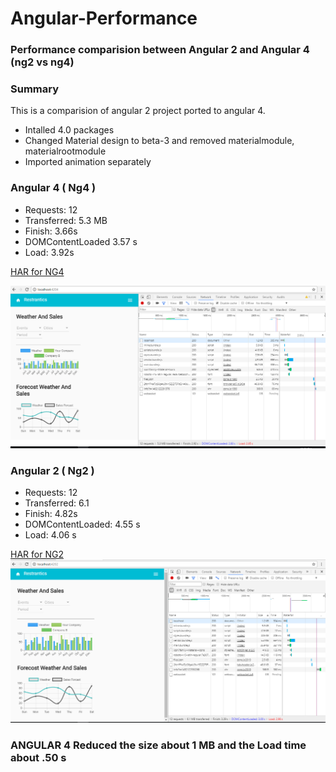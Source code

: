 # Angular-Performance
 


### Performance comparision between Angular 2 and Angular 4 (ng2 vs ng4)

### Summary
This is a comparision of angular 2 project ported to angular 4.
- Intalled 4.0 packages
- Changed Material design to beta-3 and removed materialmodule, materialrootmodule
- Imported animation separately

### Angular 4 ( Ng4 )
- Requests: 12 
- Transferred: 5.3 MB  
- Finish: 3.66s
- DOMContentLoaded 3.57 s
- Load: 3.92s

[HAR for NG4](/angular4-har)

![Alt text](/ng4_performance.PNG)

### Angular 2 ( Ng2 )
- Requests: 12
- Transferred: 6.1 
- Finish: 4.82s
- DOMContentLoaded: 4.55 s
- Load: 4.06 s

[HAR for NG2](/angular2-har)
![Alt text](/ng2_performance.PNG)

### ANGULAR 4 Reduced the size about 1 MB and the Load time about .50 s

